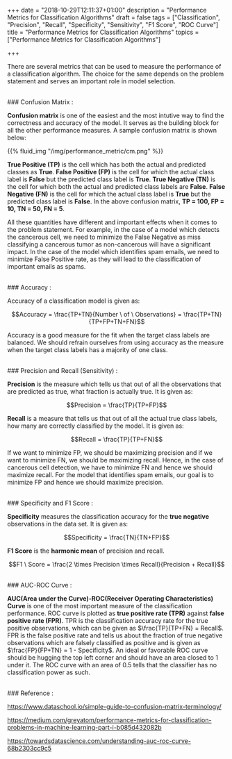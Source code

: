 +++
date = "2018-10-29T12:11:37+01:00"
description = "Performance Metrics for Classification Algorithms"
draft = false
tags = ["Classification", "Precision", "Recall", "Specificity", "Sensitivity", "F1 Score", "ROC Curve"]
title = "Performance Metrics for Classification Algorithms"
topics = ["Performance Metrics for Classification Algorithms"]

+++



There are several metrics that can be used to measure the performance of a classification algorithm. The choice for the same depends on the problem statement and serves an important role in model selection.

</br>
### Confusion Matrix :

<b>Confusion matrix</b> is one of the easiest and the most intutive way to find the correctness and accuracy of the model. It serves as the building block for all the other performance measures. A sample confusion matrix is shown below:

{{% fluid_img "/img/performance_metric/cm.png" %}}

<b>True Positive (TP)</b> is the cell which has both the actual and predicted classes as <b>True</b>. <b>False Positive (FP)</b> is the cell for which the actual class label is <b>False</b> but the predicted class label is <b>True</b>. <b>True Negative (TN)</b> is the cell for which both the actual and predicted class labels are <b>False</b>. <b>False Negative (FN)</b> is the cell for which the actual class label is <b>True</b> but the predicted class label is <b>False</b>. In the above confusion matrix, <b>TP = 100, FP = 10, TN = 50, FN = 5</b>.

All these quantities have different and important effects when it comes to the problem statement. For example, in the case of a model which detects the cancerous cell, we need to minimize the False Negative as miss classifying a cancerous tumor as non-cancerous will have a significant impact. In the case of the model which identifies spam emails, we need to minimize False Positive rate, as they will lead to the classification of important emails as spams.

</br>
### Accuracy :

Accuracy of a classification model is given as:

$$Accuracy = \frac{TP+TN}{Number \ of \ Observations} = \frac{TP+TN}{TP+FP+TN+FN}$$

Accuracy is a good measure for the fit when the target class labels are balanced. We should refrain ourselves from using accuracy as the measure when the target class labels has a majority of one class.

</br>
### Precision and Recall (Sensitivity) :

<b>Precision</b> is the measure which tells us that out of all the observations that are predicted as true, what fraction is actually true. It is given as:

$$Precision = \frac{TP}{TP+FP}$$

<b>Recall</b> is a measure that tells us that out of all the actual true class labels, how many are correctly classified by the model. It is given as:

$$Recall = \frac{TP}{TP+FN}$$

If we want to minimize FP, we should be maximizing precision and if we want to minimize FN, we should be maximizing recall. Hence, in the case of cancerous cell detection, we have to minimize FN and hence we should maximize recall. For the model that identifies spam emails, our goal is to minimize FP and hence we should maximize precision.

</br>
### Specificity and F1 Score :

<b>Specificity</b> measures the classification accuracy for the <b>true negative</b> observations in the data set. It is given as:

$$Specificity = \frac{TN}{TN+FP}$$

<b>F1 Score</b> is the <b>harmonic mean</b> of precision and recall.

$$F1 \ Score = \frac{2 \times Precision \times Recall}{Precision + Recall}$$

</br>
### AUC-ROC Curve :

<b>AUC(Area under the Curve)-ROC(Receiver Operating Characteristics) Curve</b> is one of the most important measure of the classification performance. ROC curve is plotted as <b>true positive rate (TPR)</b> against <b>false positive rate (FPR)</b>. TPR is the classification accuracy rate for the true positive observations, which can be given as $\frac{TP}{TP+FN} = Recall$. FPR is the false positive rate and tells us about the fraction of true negative observations which are falsely classified as positive and is given as $\frac{FP}{FP+TN} = 1 - Specificity$. An ideal or favorable ROC curve should be hugging the top left corner and should have an area closed to 1 under it. The ROC curve with an area of 0.5 tells that the classifier has no classification power as such.

</br>
### Reference :

https://www.dataschool.io/simple-guide-to-confusion-matrix-terminology/

https://medium.com/greyatom/performance-metrics-for-classification-problems-in-machine-learning-part-i-b085d432082b

https://towardsdatascience.com/understanding-auc-roc-curve-68b2303cc9c5
